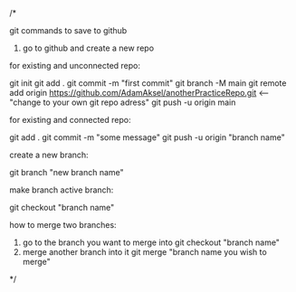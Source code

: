 /\*

git commands to save to github

1. go to github and create a new repo

for existing and unconnected repo:

git init
git add .
git commit -m "first commit"
git branch -M main
git remote add origin https://github.com/AdamAksel/anotherPracticeRepo.git <-- "change to your own git repo adress"
git push -u origin main

for existing and connected repo:

git add .
git commit -m "some message"
git push -u origin "branch name"

create a new branch:

git branch "new branch name"

make branch active branch:

git checkout "branch name"

how to merge two branches:

1. go to the branch you want to merge into
   git checkout "branch name"
2. merge another branch into it
   git merge "branch name you wish to merge"

\*/
